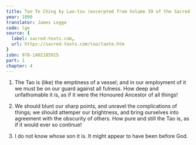 ```yaml
---
title: Tao Te Ching by Lao-tzu (excerpted from Volume 39 of the Sacred Books of the East.)
year: 1890
translator: James Legge
code: lge
source: {
  label: sacred-texts.com,
  url: https://sacred-texts.com/tao/taote.htm
}
isbn: 978-1402185915
part: 1
chapter: 4
---
```

1. The Tao is (like) the emptiness of a vessel; and in our employment
of it we must be on our guard against all fulness. How deep and unfathomable
it is, as if it were the Honoured Ancestor of all things!

2. We should blunt our sharp points, and unravel the complications
of things; we should attemper our brightness, and bring ourselves
into agreement with the obscurity of others. How pure and still the
Tao is, as if it would ever so continue! 

3. I do not know whose son it is. It might appear to have been before
God.